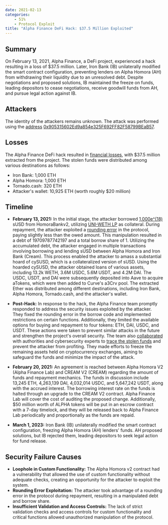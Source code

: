 ```yaml
---
date: 2021-02-13
categories:
    - 51%
    - Protocol Exploit
title: "Alpha Finance DeFi Hack: $37.5 Million Exploited"
---
```



## Summary

On February 13, 2021, Alpha Finance, a DeFi project, experienced a hack resulting in a loss of $37.5 million. Later, Iron Bank (IB) unilaterally modified the smart contract configuration, preventing lenders on Alpha Homora (AH) from withdrawing their liquidity due to an unresolved debt. Despite negotiations and proposed solutions, IB maintained the freeze on funds, leading depositors to cease negotiations, receive goodwill funds from AH, and pursue legal action against IB.

## Attackers

The identity of the attackers remains unknown. The attack was performed using the [address](https://twitter.com/josebaredes/status/1360476183373242370) [0x905315602Ed9a854e325F692FF82F58799BEaB57](https://etherscan.io/address/0x905315602ed9a854e325f692ff82f58799beab57).

 ## Losses

The Alpha Finance DeFi hack resulted in [financial losses](https://cryptobriefing.com/alpha-finance-suffers-37-5-million-loss-major-attack/), with $37.5 million extracted from the project. The stolen funds were distributed among various destinations as follows:

  + Iron Bank: 1,000 ETH
  + Alpha Homora: 1,000 ETH
  + Tornado.cash:  320 ETH 
  + Attacker's wallet: 10,925 ETH (worth roughly $20 million)

## Timeline

- **February 13, 2021:** 
In the initial stage, the attacker borrowed [1,000e^(18)](https://www.quadrigainitiative.com/casestudy/alphahomorahack.php) sUSD from HomoraBankv2, utilizing [UNI-WETH LP](https://www.halborn.com/blog/post/explained-the-alpha-homora-defi-hack-feb-2021) as collateral. During repayment, the attacker exploited a [rounding error](https://www.halborn.com/blog/post/explained-the-alpha-homora-defi-hack-feb-2021) in the protocol, paying slightly less than the owed amount. This manipulation resulted in a debt of 19709787742197 and a total borrow share of 1. Utilizing the accumulated debt, the attacker engaged in multiple transactions involving borrowing and lending sUSD between Alpha Homora and Iron Bank (Cream). This process enabled the attacker to amass a substantial hoard of cySUSD, which is a collateralized version of sUSD. Using the hoarded cySUSD, the attacker obtained loans of various assets, including 13.2k WETH, 3.6M USDC, 5.6M USDT, and 4.2M DAI. The USDC, USDT, and DAI were subsequently deposited into Aave to acquire aTokens, which were then added to Curve's a3Crv pool. The extracted Ether was distributed among different destinations, including Iron Bank, Alpha Homora, Tornado.cash, and the attacker's wallet.

- **Post-Hack:** 
In response to the hack, the Alpha Finance team promptly responded to address the security issues exploited by the attacker. They fixed the rounding error in the borrow code and implemented restrictions on certain functions. Additionally, they limited the available options for buying and repayment to four tokens: ETH, DAI, USDC, and USDT. These actions were taken to prevent similar attacks in the future and strengthen the project's overall security.
The team also [collaborated](https://twitter.com/stellaxyz_/status/1360535699368251394?s=20) with authorities and cybersecurity experts to [trace the stolen funds](https://www.quadrigainitiative.com/casestudy/alphahomorahack.php) and prevent the attacker from profiting. They made efforts to freeze the remaining assets held on cryptocurrency exchanges, aiming to safeguard the funds and minimize the impact of the attack.

- **February 20, 2021:**
An agreement is reached between Alpha Homora V2 (Alpha Finance Lab) and CREAM V2 (CREAM) regarding the amount of funds and repayment mechanics. The funds in discussion include 13,245 ETH, 4,263,139 DAI, 4,032,014 USDC, and 5,647,242 USDT, along with the accrued interest. The borrowing interest rate on the funds is halted through an upgrade to the CREAM V2 contract. Alpha Finance Lab will cover the cost of auditing the proposed change. Additionally, $50 million worth of ALPHA tokens will be put in an escrow contract with a 7-day timelock, and they will be released back to Alpha Finance Lab periodically and proportionally as the funds are repaid.

- **March 1, 2023:** 
Iron Bank (IB) unilaterally modified the smart contract configuration, freezing Alpha Homora (AH) lenders' funds. AH proposed solutions, but IB rejected them, leading depositors to seek legal action for fund release.


## Security Failure Causes

- **Loophole in Custom Functionality:** The Alpha Homora v2 contract had a vulnerability that allowed the use of custom functionality without adequate checks, creating an opportunity for the attacker to exploit the system.
- **Rounding Error Exploitation:** The attacker took advantage of a rounding error in the protocol during repayment, resulting in a manipulated debt and borrow share.
- **Insufficient Validation and Access Controls:** The lack of strict validation checks and access controls for custom functionality and critical functions allowed unauthorized manipulation of the protocol.
